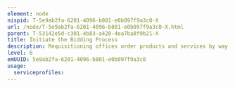 ```yaml
---
element: node
nispid: T-5e9ab2fa-6201-4096-b801-e0b097f9a3c0-X
url: /node/T-5e9ab2fa-6201-4096-b801-e0b097f9a3c0-X.html
parent: T-53142e5d-c301-4b83-a420-4ea7ba8f9b21-X
title: Initiate the Bidding Process
description: Requisitioning offices order products and services by way of Procurement Requests processed and sent to the Procurement Service through Procurement and Contracting Information System (PCIS). The Administrative Officer of the concerned Division, reviews all requests received in order to establish the actual need for the requirement, certify the Procurement Request and transmit it to the Procurement Service through PCIS. Procurement action for the purchase of goods and/or services shall be initiated by the Procurement Service only after receipt of the Procurement Request. It shall be accepted for execution only when presented in a manner which will permit prompt procurement action. Procurement Requests, upon receipt by the Procurement Service, shall be checked for processability. Procurement Requests which are considered totally or partially nonprocessable or which may be processable only after research and investigation, shall be referred to the requisitioner for refinement, clarification, and further appropriate action. The Procurement Request shall contain an accurate and detailed description of each required item and/or service, including, as appropriate, stock number, manufacturer’s part number, nomenclature, necessary drawings and specifications, quantity to be purchased, estimated unit price, the customer, the required delivery date, if any, shipping instructions, and other pertinent information. If an estimate of the unit price has been given by the requisitioner, or if he/she has requested specific sources to be included in a solicitation, the Procurement Request shall be accompanied by appropriate information to this effect. Procurement Requests are to be submitted early enough to provide the Procurement Service with sufficient procurement lead time. They shall provide known and unambiguous specifications including, where necessary, reference to technical documentation. In the absence of such specifications, the work required will be clearly stated in detail and such statement will constitute in itself an annex to the Contract/Purchase Order. The originator of a Procurement Request may amend it during the Procurement Process when changes thereto are required, e.g.; regarding goods and/or services requested, additions, cancellations, changes of the required delivery date, etc. The Procurement Service will inform the requisitioner of the consequences of the requested action, if any, and obtain concurrence thereto. Thereafter, the Procurement Service will amend the procurement action accordingly.
level: 6
emUUID: 5e9ab2fa-6201-4096-b801-e0b097f9a3c0
usage:
  serviceprofiles:
---
```


